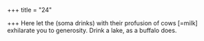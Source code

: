 +++
title = "24"

+++
Here let the (soma drinks) with their profusion of cows [=milk]
exhilarate you to generosity.
Drink a lake, as a buffalo does.